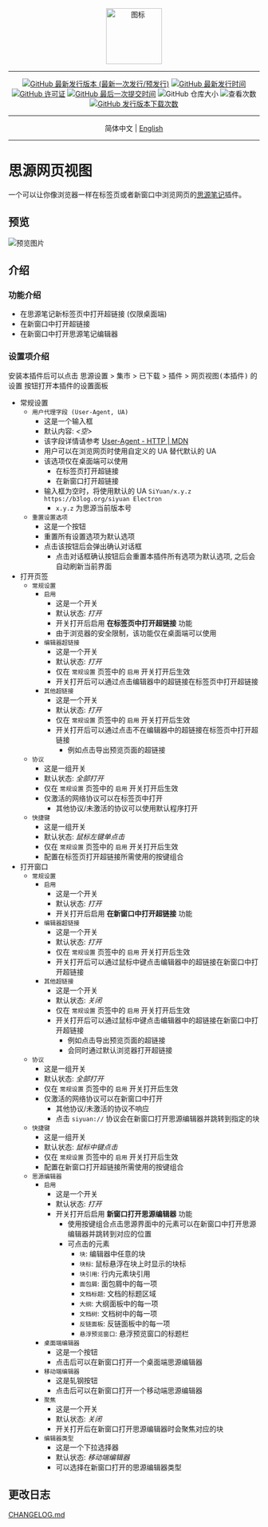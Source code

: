 <div align="center">
<img alt="图标" src="https://cdn.jsdelivr.net/gh/Zuoqiu-Yingyi/siyuan-plugin-webview/public/icon.png" style="width: 8em; height: 8em;">

---
[![GitHub 最新发行版本 (最新一次发行/预发行)](https://img.shields.io/github/v/release/Zuoqiu-Yingyi/siyuan-plugin-webview?include_prereleases&style=flat-square)](https://github.com/Zuoqiu-Yingyi/siyuan-plugin-webview/releases/latest)
[![GitHub 最新发行时间](https://img.shields.io/github/release-date/Zuoqiu-Yingyi/siyuan-plugin-webview?style=flat-square)](https://github.com/Zuoqiu-Yingyi/siyuan-plugin-webview/releases/latest)
[![GitHub 许可证](https://img.shields.io/github/license/Zuoqiu-Yingyi/siyuan-plugin-webview?style=flat-square)](https://github.com/Zuoqiu-Yingyi/siyuan-plugin-webview/blob/main/LICENSE)
[![GitHub 最后一次提交时间](https://img.shields.io/github/last-commit/Zuoqiu-Yingyi/siyuan-plugin-webview?style=flat-square)](https://github.com/Zuoqiu-Yingyi/siyuan-plugin-webview/commits/main)
![GitHub 仓库大小](https://img.shields.io/github/repo-size/Zuoqiu-Yingyi/siyuan-plugin-webview?style=flat-square)
![查看次数](https://hits.b3log.org/Zuoqiu-Yingyi/siyuan-plugin-webview.svg)
[![GitHub 发行版本下载次数](https://img.shields.io/github/downloads/Zuoqiu-Yingyi/siyuan-plugin-webview/total?style=flat-square)](https://github.com/Zuoqiu-Yingyi/siyuan-plugin-webview/releases)

---
简体中文 \| [English](./README.md)

---
</div>

# 思源网页视图

一个可以让你像浏览器一样在标签页或者新窗口中浏览网页的[思源笔记](https://github.com/siyuan-note/siyuan)插件。

## 预览

![预览图片](https://cdn.jsdelivr.net/gh/Zuoqiu-Yingyi/siyuan-plugin-webview/public/preview.png)

## 介绍

### 功能介绍

- 在思源笔记新标签页中打开超链接 (仅限桌面端)
- 在新窗口中打开超链接
- 在新窗口中打开思源笔记编辑器

### 设置项介绍

安装本插件后可以点击 <kbd>思源设置</kbd> \> <kbd>集市</kbd> \> <kbd>已下载</kbd> \> <kbd>插件</kbd> \> <kbd>网页视图(本插件)</kbd> 的 <kbd>设置</kbd> 按钮打开本插件的设置面板

- 常规设置
  - `用户代理字段 (User-Agent, UA)`
    - 这是一个输入框
    - 默认内容: *\<空\>*
    - 该字段详情请参考 [User-Agent - HTTP | MDN](https://developer.mozilla.org/zh-CN/docs/Web/HTTP/Headers/User-Agent)
    - 用户可以在浏览网页时使用自定义的 UA 替代默认的 UA
    - 该选项仅在桌面端可以使用
      - 在标签页打开超链接
      - 在新窗口打开超链接
    - 输入框为空时，将使用默认的 UA `SiYuan/x.y.z https://b3log.org/siyuan Electron`
      - `x.y.z` 为思源当前版本号
  - `重置设置选项`
    - 这是一个按钮
    - 重置所有设置选项为默认选项
    - 点击该按钮后会弹出确认对话框
      - 点击对话框确认按钮后会重置本插件所有选项为默认选项, 之后会自动刷新当前界面
- 打开页签
  - `常规设置`
    - `启用`
      - 这是一个开关
      - 默认状态: *打开*
      - 开关打开后启用 **在标签页中打开超链接** 功能
      - 由于浏览器的安全限制，该功能仅在桌面端可以使用
    - `编辑器超链接`
      - 这是一个开关
      - 默认状态: *打开*
      - 仅在 `常规设置` 页签中的 `启用` 开关打开后生效
      - 开关打开后可以通过点击编辑器中的超链接在标签页中打开超链接
    - `其他超链接`
      - 这是一个开关
      - 默认状态: *打开*
      - 仅在 `常规设置` 页签中的 `启用` 开关打开后生效
      - 开关打开后可以通过点击不在编辑器中的超链接在标签页中打开超链接
        - 例如点击导出预览页面的超链接
  - `协议`
    - 这是一组开关
    - 默认状态: *全部打开*
    - 仅在 `常规设置` 页签中的 `启用` 开关打开后生效
    - 仅激活的网络协议可以在标签页中打开
      - 其他协议/未激活的协议可以使用默认程序打开
  - `快捷键`
    - 这是一组开关
    - 默认状态: *鼠标左键单点击*
    - 仅在 `常规设置` 页签中的 `启用` 开关打开后生效
    - 配置在标签页打开超链接所需使用的按键组合
- 打开窗口
  - `常规设置`
    - `启用`
      - 这是一个开关
      - 默认状态: *打开*
      - 开关打开后启用 **在新窗口中打开超链接** 功能
    - `编辑器超链接`
      - 这是一个开关
      - 默认状态: *打开*
      - 仅在 `常规设置` 页签中的 `启用` 开关打开后生效
      - 开关打开后可以通过鼠标中键点击编辑器中的超链接在新窗口中打开超链接
    - `其他超链接`
      - 这是一个开关
      - 默认状态: *关闭*
      - 仅在 `常规设置` 页签中的 `启用` 开关打开后生效
      - 开关打开后可以通过鼠标中键点击编辑器中的超链接在新窗口中打开超链接
        - 例如点击导出预览页面的超链接
        - 会同时通过默认浏览器打开超链接
  - `协议`
    - 这是一组开关
    - 默认状态: *全部打开*
    - 仅在 `常规设置` 页签中的 `启用` 开关打开后生效
    - 仅激活的网络协议可以在新窗口中打开
      - 其他协议/未激活的协议不响应
      - 点击 `siyuan://` 协议会在新窗口打开思源编辑器并跳转到指定的块
  - `快捷键`
    - 这是一组开关
    - 默认状态: *鼠标中键点击*
    - 仅在 `常规设置` 页签中的 `启用` 开关打开后生效
    - 配置在新窗口打开超链接所需使用的按键组合
  - `思源编辑器`
    - `启用`
      - 这是一个开关
      - 默认状态: *打开*
      - 开关打开后启用 **新窗口打开思源编辑器** 功能
        - 使用按键组合点击思源界面中的元素可以在新窗口中打开思源编辑器并跳转到对应的位置
        - 可点击的元素
          - `块`: 编辑器中任意的块
          - `块标`: 鼠标悬浮在块上时显示的块标
          - `块引用`: 行内元素块引用
          - `面包屑`: 面包屑中的每一项
          - `文档标题`: 文档的标题区域
          - `大纲`: 大纲面板中的每一项
          - `文档树`: 文档树中的每一项
          - `反链面板`: 反链面板中的每一项
          - `悬浮预览窗口`: 悬浮预览窗口的标题栏
    - `桌面端编辑器`
      - 这是一个按钮
      - 点击后可以在新窗口打开一个桌面端思源编辑器
    - `移动端编辑器`
      - 这是轧钢按钮
      - 点击后可以在新窗口打开一个移动端思源编辑器
    - `聚焦`
      - 这是一个开关
      - 默认状态: *关闭*
      - 开关打开后在新窗口打开思源编辑器时会聚焦对应的块
    - `编辑器类型`
      - 这是一个下拉选择器
      - 默认状态: *移动端编辑器*
      - 可以选择在新窗口打开的思源编辑器类型

## 更改日志

[CHANGELOG.md](https://github.com/Zuoqiu-Yingyi/siyuan-plugin-webview/blob/main/CHANGELOG.md)
